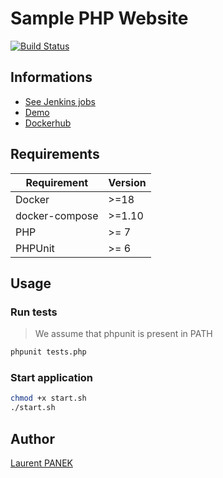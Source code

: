 # Sample PHP Website

[![Build Status](https://jenkins.laurentpanek.me/buildStatus/icon?job=samplephpwebsite%2Fv1)](https://jenkins.laurentpanek.me/job/samplephpwebsite/job/v1/)

## Informations

- [See Jenkins jobs](https://jenkins.laurentpanek.me/job/samplephpwebsite)
- [Demo](http://v1.samplephpwebsite.laurentpanek.me/)
- [Dockerhub](https://hub.docker.com/r/laurentpanek/samplephpwebsite)

## Requirements

| Requirement    | Version |
| -------------- | ------- |
| Docker         | >=18    |
| docker-compose | >=1.10  |
| PHP            | >= 7    |
| PHPUnit        | >= 6    |

## Usage

### Run tests

> We assume that phpunit is present in PATH

```bash
phpunit tests.php
```

### Start application

```bash
chmod +x start.sh
./start.sh
```

## Author

[Laurent PANEK](https://github.com/Laurent-PANEK)
